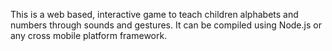 This is a web based, interactive game to teach children alphabets and numbers through sounds and gestures.
It can be compiled using Node.js or any cross mobile platform framework.
